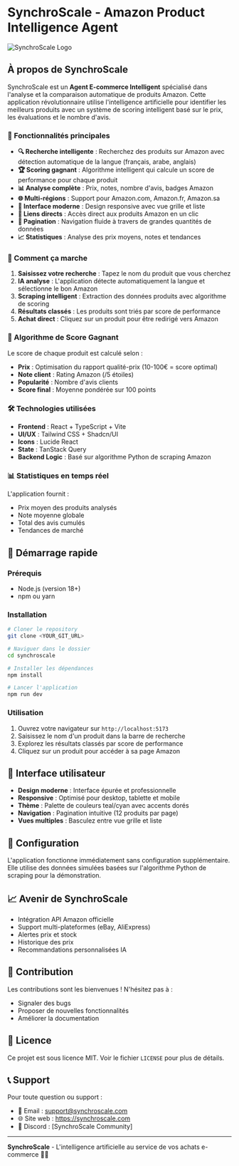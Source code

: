 
# SynchroScale - Amazon Product Intelligence Agent

![SynchroScale Logo](/lovable-uploads/56a0b6ed-a0f9-4e25-ac92-96fb13a4391b.png)

## À propos de SynchroScale

SynchroScale est un **Agent E-commerce Intelligent** spécialisé dans l'analyse et la comparaison automatique de produits Amazon. Cette application révolutionnaire utilise l'intelligence artificielle pour identifier les meilleurs produits avec un système de scoring intelligent basé sur le prix, les évaluations et le nombre d'avis.

### 🚀 Fonctionnalités principales

- **🔍 Recherche intelligente** : Recherchez des produits sur Amazon avec détection automatique de la langue (français, arabe, anglais)
- **🏆 Scoring gagnant** : Algorithme intelligent qui calcule un score de performance pour chaque produit
- **📊 Analyse complète** : Prix, notes, nombre d'avis, badges Amazon
- **🌐 Multi-régions** : Support pour Amazon.com, Amazon.fr, Amazon.sa
- **📱 Interface moderne** : Design responsive avec vue grille et liste
- **🔗 Liens directs** : Accès direct aux produits Amazon en un clic
- **📄 Pagination** : Navigation fluide à travers de grandes quantités de données
- **📈 Statistiques** : Analyse des prix moyens, notes et tendances

### 🎯 Comment ça marche

1. **Saisissez votre recherche** : Tapez le nom du produit que vous cherchez
2. **IA analyse** : L'application détecte automatiquement la langue et sélectionne le bon Amazon
3. **Scraping intelligent** : Extraction des données produits avec algorithme de scoring
4. **Résultats classés** : Les produits sont triés par score de performance
5. **Achat direct** : Cliquez sur un produit pour être redirigé vers Amazon

### 🧮 Algorithme de Score Gagnant

Le score de chaque produit est calculé selon :
- **Prix** : Optimisation du rapport qualité-prix (10-100€ = score optimal)
- **Note client** : Rating Amazon (/5 étoiles)
- **Popularité** : Nombre d'avis clients
- **Score final** : Moyenne pondérée sur 100 points

### 🛠️ Technologies utilisées

- **Frontend** : React + TypeScript + Vite
- **UI/UX** : Tailwind CSS + Shadcn/UI
- **Icons** : Lucide React
- **State** : TanStack Query
- **Backend Logic** : Basé sur algorithme Python de scraping Amazon

### 📊 Statistiques en temps réel

L'application fournit :
- Prix moyen des produits analysés
- Note moyenne globale
- Total des avis cumulés
- Tendances de marché

## 🚀 Démarrage rapide

### Prérequis

- Node.js (version 18+)
- npm ou yarn

### Installation

```bash
# Cloner le repository
git clone <YOUR_GIT_URL>

# Naviguer dans le dossier
cd synchroscale

# Installer les dépendances
npm install

# Lancer l'application
npm run dev
```

### Utilisation

1. Ouvrez votre navigateur sur `http://localhost:5173`
2. Saisissez le nom d'un produit dans la barre de recherche
3. Explorez les résultats classés par score de performance
4. Cliquez sur un produit pour accéder à sa page Amazon

## 🎨 Interface utilisateur

- **Design moderne** : Interface épurée et professionnelle
- **Responsive** : Optimisé pour desktop, tablette et mobile
- **Thème** : Palette de couleurs teal/cyan avec accents dorés
- **Navigation** : Pagination intuitive (12 produits par page)
- **Vues multiples** : Basculez entre vue grille et liste

## 🔧 Configuration

L'application fonctionne immédiatement sans configuration supplémentaire. Elle utilise des données simulées basées sur l'algorithme Python de scraping pour la démonstration.

## 📈 Avenir de SynchroScale

- Intégration API Amazon officielle
- Support multi-plateformes (eBay, AliExpress)
- Alertes prix et stock
- Historique des prix
- Recommandations personnalisées IA

## 🤝 Contribution

Les contributions sont les bienvenues ! N'hésitez pas à :
- Signaler des bugs
- Proposer de nouvelles fonctionnalités
- Améliorer la documentation

## 📝 Licence

Ce projet est sous licence MIT. Voir le fichier `LICENSE` pour plus de détails.

## 📞 Support

Pour toute question ou support :
- 📧 Email : support@synchroscale.com
- 🌐 Site web : https://synchroscale.com
- 💬 Discord : [SynchroScale Community]

---

**SynchroScale** - L'intelligence artificielle au service de vos achats e-commerce 🛒✨

